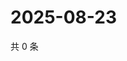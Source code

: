 # 2025-08-23

共 0 条

<!-- BEGIN ZHIHUVIDEO -->
<!-- 最后更新时间 Sat Aug 23 2025 23:09:44 GMT+0800 (China Standard Time) -->

<!-- END ZHIHUVIDEO -->
